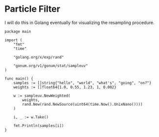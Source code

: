 # Particle Filter

I will do this in Golang eventually for visualizing the resampling procedure.

```golang
package main

import (
    "fmt"
    "time"

    "golang.org/x/exp/rand"

    "gonum.org/v1/gonum/stat/sampleuv"
)

func main() {
    samples := []string{"hello", "world", "what's", "going", "on?"}
    weights := []float64{1.0, 0.55, 1.23, 1, 0.002}

    w := sampleuv.NewWeighted(
        weights,
        rand.New(rand.NewSource(uint64(time.Now().UnixNano())))
    )

    i, _ := w.Take()

    fmt.Println(samples[i])
}
```